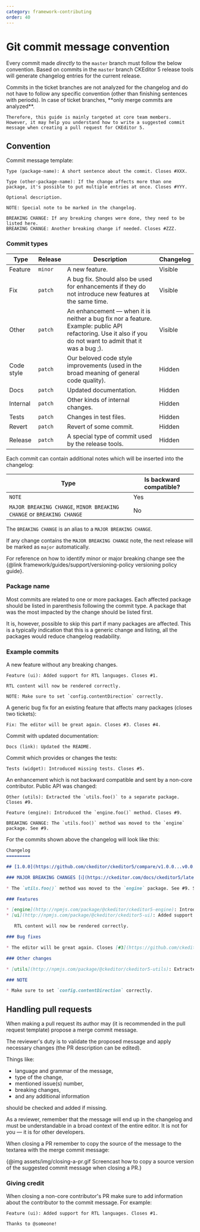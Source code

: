 ```yaml
---
category: framework-contributing
order: 40
---
```


# Git commit message convention

Every commit made *directly* to the `master` branch must follow the below convention. Based on commits in the `master` branch CKEditor 5 release tools will generate changelog entries for the current release.

<info-box>
	Commits in the ticket branches are not analyzed for the changelog and do not have to follow any specific convention (other than finishing sentences with periods). In case of ticket branches, **only merge commits are analyzed**.

	Therefore, this guide is mainly targeted at core team members. However, it may help you understand how to write a suggested commit message when creating a pull request for CKEditor 5.
</info-box>

## Convention

Commit message template:

```
Type (package-name): A short sentence about the commit. Closes #XXX.

Type (other-package-name): If the change affects more than one package, it's possible to put multiple entries at once. Closes #YYY.

Optional description.

NOTE: Special note to be marked in the changelog.

BREAKING CHANGE: If any breaking changes were done, they need to be listed here.
BREAKING CHANGE: Another breaking change if needed. Closes #ZZZ.
```

### Commit types

| Type | Release | Description | Changelog |
| --- | --- | --- | --- |
| Feature | `minor` | A new feature. | Visible |
| Fix | `patch` | A bug fix. Should also be used for enhancements if they do not introduce new features at the same time. | Visible |
| Other | `patch` | An enhancement &mdash; when it is neither a bug fix nor a feature. Example: public API refactoring. Use it also if you do not want to admit that it was a bug ;). | Visible |
| Code style | `patch` | Our beloved code style improvements (used in the broad meaning of general code quality). | Hidden |
| Docs | `patch` | Updated documentation. | Hidden |
| Internal | `patch` | Other kinds of internal changes. | Hidden |
| Tests | `patch` | Changes in test files. | Hidden |
| Revert | `patch` | Revert of some commit. | Hidden |
| Release | `patch` | A special type of commit used by the release tools. | Hidden |

Each commit can contain additional notes which will be inserted into the changelog:

| Type | Is backward compatible? |
| --- | --- |
| `NOTE` | Yes |
| `MAJOR BREAKING CHANGE`, `MINOR BREAKING CHANGE` or `BREAKING CHANGE` | No |

The `BREAKING CHANGE` is an alias to a `MAJOR BREAKING CHANGE`.

If any change contains the `MAJOR BREAKING CHANGE` note, the next release will be marked as `major` automatically.

For reference on how to identify minor or major breaking change see the {@link framework/guides/support/versioning-policy versioning policy guide}.

### Package name

Most commits are related to one or more packages. Each affected package should be listed in parenthesis following the commit type. A package that was the most impacted by the change should be listed first.

It is, however, possible to skip this part if many packages are affected. This is a typically indication that this is a generic change and listing, all the packages would reduce changelog readability.

### Example commits

A new feature without any breaking changes.

```
Feature (ui): Added support for RTL languages. Closes #1.

RTL content will now be rendered correctly.

NOTE: Make sure to set `config.contentDirection` correctly.
```

A generic bug fix for an existing feature that affects many packages (closes two tickets):

```
Fix: The editor will be great again. Closes #3. Closes #4.
```

Commit with updated documentation:

```
Docs (link): Updated the README.
```

Commit which provides or changes the tests:

```
Tests (widget): Introduced missing tests. Closes #5.
```

An enhancement which is not backward compatible and sent by a non-core contributor. Public API was changed:

```
Other (utils): Extracted the `utils.foo()` to a separate package. Closes #9.

Feature (engine): Introduced the `engine.foo()` method. Closes #9.

BREAKING CHANGE: The `utils.foo()` method was moved to the `engine` package. See #9.
```

For the commits shown above the changelog will look like this:

```md
Changelog
=========

## [1.0.0](https://github.com/ckeditor/ckeditor5/compare/v1.0.0...v0.0.1) (2017-01-04)

### MAJOR BREAKING CHANGES [ℹ️](https://ckeditor.com/docs/ckeditor5/latest/framework/guides/support/versioning-policy.html#major-and-minor-breaking-changes)

* The `utils.foo()` method was moved to the `engine` package. See #9. See [#9](https://github.com/ckeditor/ckeditor5/issue/9).

### Features

* [engine](http://npmjs.com/package/@ckeditor/ckeditor5-engine): Introduced the `engine.foo()` method. Thanks to [@CKEditor](https://github.com/CKEditor). Closes [#9](https://github.com/ckeditor/ckeditor5/issue/9). ([e8cc04f](https://github.com/ckeditor/ckeditor5/commit/e8cc04f))
* [ui](http://npmjs.com/package/@ckeditor/ckeditor5-ui): Added support for RTL languages. Closes [#1](https://github.com/ckeditor/ckeditor5/issue/1). ([adc59ed](https://github.com/ckeditor/ckeditor5/commit/adc59ed))

   RTL content will now be rendered correctly.

### Bug fixes

* The editor will be great again. Closes [#3](https://github.com/ckeditor/ckeditor5/issue/3). Closes [#4](https://github.com/ckeditor/ckeditor5/issue/4). ([a0b4ce8](https://github.com/ckeditor/ckeditor5/commit/a0b4ce8))

### Other changes

* [utils](http://npmjs.com/package/@ckeditor/ckeditor5-utils): Extracted the `utils.foo()` to a separate package. Thanks to [@CKEditor](https://github.com/CKEditor). ([e8cc04f](https://github.com/ckeditor/ckeditor5/commit/e8cc04f))

### NOTE

* Make sure to set `config.contentDirection` correctly.
```

## Handling pull requests

When making a pull request its author may (it is recommended in the pull request template) propose a merge commit message.

The reviewer's duty is to validate the proposed message and apply necessary changes (the PR description can be edited).

Things like:

* language and grammar of the message,
* type of the change,
* mentioned issue(s) number,
* breaking changes,
* and any additional information

should be checked and added if missing.

As a reviewer, remember that the message will end up in the changelog and must be understandable in a broad context of the entire editor. It is not for you &mdash; it is for other developers.

When closing a PR remember to copy the source of the message to the textarea with the merge commit message:

{@img assets/img/closing-a-pr.gif Screencast how to copy a source version of the suggested commit message when closing a PR.}

### Giving credit

When closing a non-core contributor's PR make sure to add information about the contributor to the commit message. For example:

```
Feature (ui): Added support for RTL languages. Closes #1.

Thanks to @someone!
```

